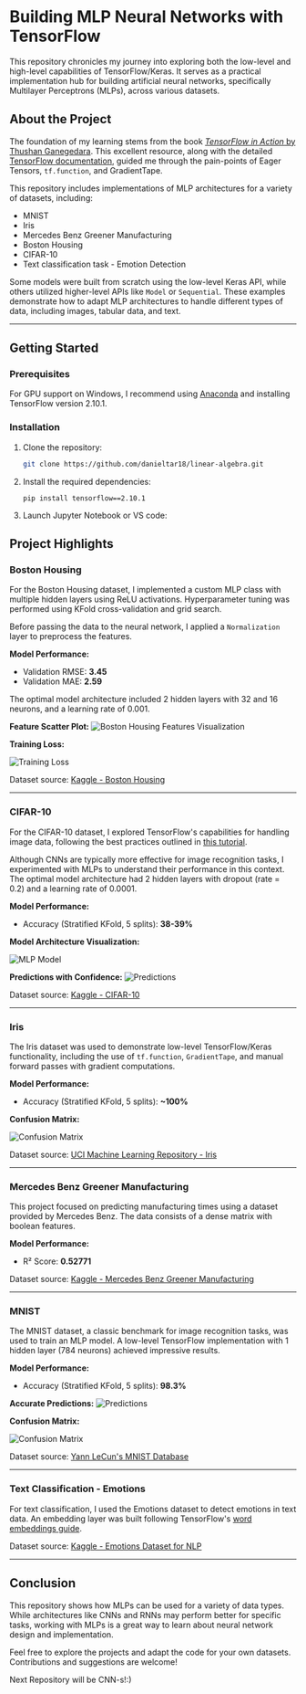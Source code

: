 # Building MLP Neural Networks with TensorFlow

This repository chronicles my journey into exploring both the low-level and high-level capabilities of TensorFlow/Keras. It serves as a practical implementation hub for building artificial neural networks, specifically Multilayer Perceptrons (MLPs), across various datasets.

## About the Project

The foundation of my learning stems from the book [*TensorFlow in Action* by Thushan Ganegedara](https://www.amazon.com/TensorFlow-2-0-Action-Thushan-Ganegedara/dp/1617298344). This excellent resource, along with the detailed [TensorFlow documentation](https://www.tensorflow.org/), guided me through the pain-points of Eager Tensors, `tf.function`, and GradientTape.

This repository includes implementations of MLP architectures for a variety of datasets, including:
- MNIST
- Iris
- Mercedes Benz Greener Manufacturing
- Boston Housing
- CIFAR-10
- Text classification task - Emotion Detection

Some models were built from scratch using the low-level Keras API, while others utilized higher-level APIs like `Model` or `Sequential`. These examples demonstrate how to adapt MLP architectures to handle different types of data, including images, tabular data, and text.

---

## Getting Started

### Prerequisites

For GPU support on Windows, I recommend using [Anaconda](https://www.anaconda.com/) and installing TensorFlow version 2.10.1.  

### Installation

1. Clone the repository:
   ```bash
   git clone https://github.com/danieltar18/linear-algebra.git

2. Install the required dependencies:
   ```
   pip install tensorflow==2.10.1
   ```
3. Launch Jupyter Notebook or VS code:

## Project Highlights

### Boston Housing

For the Boston Housing dataset, I implemented a custom MLP class with multiple hidden layers using ReLU activations. Hyperparameter tuning was performed using KFold cross-validation and grid search.  

Before passing the data to the neural network, I applied a `Normalization` layer to preprocess the features.  

**Model Performance:**
- Validation RMSE: **3.45**
- Validation MAE: **2.59**

The optimal model architecture included 2 hidden layers with 32 and 16 neurons, and a learning rate of 0.001.

**Feature Scatter Plot:**
![Boston Housing Features Visualization](boston_housing/scatter_plot_boston_housing_features.png)

**Training Loss:**

![Training Loss](boston_housing/training_loss_boston.png)

Dataset source: [Kaggle - Boston Housing](https://www.kaggle.com/c/boston-housing)

---

### CIFAR-10

For the CIFAR-10 dataset, I explored TensorFlow's capabilities for handling image data, following the best practices outlined in [this tutorial](https://www.tensorflow.org/tutorials/load_data/images).  

Although CNNs are typically more effective for image recognition tasks, I experimented with MLPs to understand their performance in this context. The optimal model architecture had 2 hidden layers with dropout (rate = 0.2) and a learning rate of 0.0001.

**Model Performance:**
- Accuracy (Stratified KFold, 5 splits): **38-39%**

**Model Architecture Visualization:**

![MLP Model](cifar_10/model.png)

**Predictions with Confidence:**
![Predictions](cifar_10/predictions_cifar.png)

Dataset source: [Kaggle - CIFAR-10](https://www.kaggle.com/competitions/cifar-10)

---

### Iris

The Iris dataset was used to demonstrate low-level TensorFlow/Keras functionality, including the use of `tf.function`, `GradientTape`, and manual forward passes with gradient computations.

**Model Performance:**
- Accuracy (Stratified KFold, 5 splits): **~100%**

**Confusion Matrix:**

![Confusion Matrix](iris/confusion_matrix_iris.png)

Dataset source: [UCI Machine Learning Repository - Iris](https://archive.ics.uci.edu/dataset/53/iris)

---

### Mercedes Benz Greener Manufacturing

This project focused on predicting manufacturing times using a dataset provided by Mercedes Benz. The data consists of a dense matrix with boolean features.

**Model Performance:**
- R² Score: **0.52771**

Dataset source: [Kaggle - Mercedes Benz Greener Manufacturing](https://www.kaggle.com/competitions/mercedes-benz-greener-manufacturing)

---

### MNIST

The MNIST dataset, a classic benchmark for image recognition tasks, was used to train an MLP model. A low-level TensorFlow implementation with 1 hidden layer (784 neurons) achieved impressive results.

**Model Performance:**
- Accuracy (Stratified KFold, 5 splits): **98.3%**

**Accurate Predictions:**
![Predictions](mnist/accurate_predictions_mnist.png)

**Confusion Matrix:**

![Confusion Matrix](mnist/confusion_matrix_mnist.png)

Dataset source: [Yann LeCun's MNIST Database](http://yann.lecun.com/exdb/mnist/)

---

### Text Classification - Emotions

For text classification, I used the Emotions dataset to detect emotions in text data. An embedding layer was built following TensorFlow's [word embeddings guide](https://www.tensorflow.org/text/guide/word_embeddings).

Dataset source: [Kaggle - Emotions Dataset for NLP](https://www.kaggle.com/datasets/praveengovi/emotions-dataset-for-nlp?select=val.txt)

---

## Conclusion

This repository shows how MLPs can be used for a variety of data types. While architectures like CNNs and RNNs may perform better for specific tasks, working with MLPs is a great way to learn about neural network design and implementation.

Feel free to explore the projects and adapt the code for your own datasets. Contributions and suggestions are welcome!

Next Repository will be CNN-s!:)
